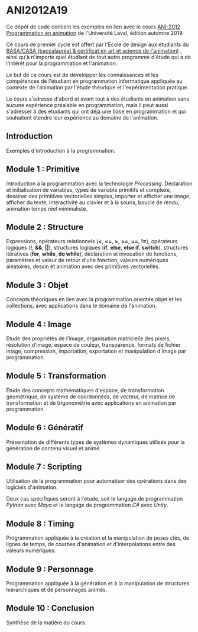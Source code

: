 # ANI2012A19

Ce dépôt de code contient les exemples en lien avec le cours [ANI-2012 Programmation en animation](https://www.distance.ulaval.ca/etudes/cours/programmation-en-animation) de l'Université Laval, édition automne 2019.

Ce cours de premier cycle est offert par l'École de design aux étudiants du [BASA/CASA (baccalauréat & certificat en art et science de l'animation)](https://www.design.ulaval.ca/programmes/baccalaureat-art-science-animation.html) , ainsi qu'à n'importe quel étudiant de tout autre programme d'étude qui a de l'intérêt pour la programmation et l'animation.

Le but de ce cours est de développer les connaissances et les compétences de l'étudiant en programmation informatique appliquée au contexte de l'animation par l'étude théorique et l'expérimentation pratique.

Le cours s'adresse d'abord et avant tout à des étudiants en animation sans aucune expérience préalable en programmation, mais il peut aussi s'adresser à des étudiants qui ont déjà une base en programmation et qui souhaitent étendre leur expérience au domaine de l'animation.

## Introduction

Exemples d'introduction à la programmation.

## Module 1 : Primitive

Introduction à la programmation avec la technologie *Processing*. Déclaration et initialisation de variables, types de variable primitifs et complexe, dessiner des primitives vectorielles simples, importer et afficher une image, afficher du texte, interactivité au clavier et à la souris, boucle de rendu, animation temps réel minimaliste.

## Module 2 : Structure

Expressions, opérateurs relationnels (**<**, **<=**, **>**, **>=**, **==**, **!=**), opérateurs logiques (**!**, **&&**, **||**), structures logiques (**if**, **else**, **else if**, **switch**), structures itératives (**for**, **while**, **do while**), déclaration et invocation de fonctions, paramètres et valeur de retour d'une fonction, valeurs numériques aléatoires, dessin et animation avec des primitives vectorielles.

## Module 3 : Objet

Concepts théoriques en lien avec la programmation orientée objet et les collections, avec applications dans le domaine de l'animation.

## Module 4 : Image

Étude des propriétés de l’image, organisation matricielle des pixels, résolution d’image, espace de couleur, transparence, formats de fichier image,  compression, importation, exportation et manipulation d’image par programmation.

## Module 5 : Transformation

Étude des concepts mathématiques d'espace, de transformation géométrique, de système de coordonnées, de vecteur, de matrice de transformation et de trigonométrie avec applications en animation par programmation.

## Module 6 : Génératif

Présentation de différents types de systèmes dynamiques utilisés pour la génération de contenu visuel et animé.

## Module 7 : Scripting

Utilisation de la programmation pour automatiser des opérations dans des logiciels d'animation.

Deux cas spécifiques seront à l'étude, soit le langage de programmation *Python* avec *Maya* et le langage de programmation *C#* avec *Unity*.

## Module 8 : Timing

Programmation appliquée à la création et la manipulation de poses clés, de lignes de temps, de courbes d'animation et d'interpolations entre des valeurs numériques.

## Module 9 : Personnage

Programmation appliquée à la génération et à la manipulation de structures hiérarchiques et de personnages animés.

## Module 10 : Conclusion

Synthèse de la matière du cours.
